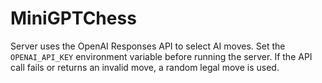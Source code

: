 # MiniGPTChess

Server uses the OpenAI Responses API to select AI moves. Set the
``OPENAI_API_KEY`` environment variable before running the server. If the
API call fails or returns an invalid move, a random legal move is used.
